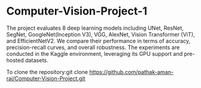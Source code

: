 # Computer-Vision-Project-1

The project evaluates 8 deep learning models including UNet, ResNet, SegNet, GoogleNet(Inception V3), VGG, AlexNet, Vision Transformer (ViT), and EfficientNetV2. We compare their performance in terms of accuracy, precision-recall curves, and overall robustness. The experiments are conducted in the Kaggle environment, leveraging its GPU support and pre-hosted datasets.


To clone the repository:git clone https://github.com/pathak-aman-raj/Computer-Vision-Project.git
